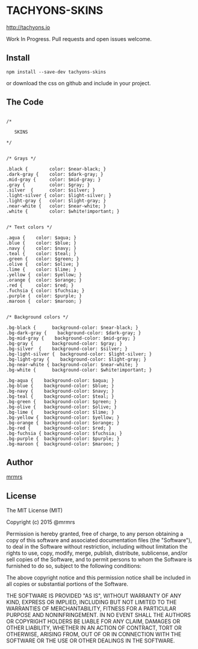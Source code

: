 # TACHYONS-SKINS

http://tachyons.io

Work In Progress. Pull requests and open issues welcome.

## Install
```
npm install --save-dev tachyons-skins
```
or download the css on github and include in your project.

## The Code
```

/*

   SKINS

*/


/* Grays */

.black {        color: $near-black; }
.dark-gray {    color: $dark-gray; }
.mid-gray {     color: $mid-gray; }
.gray {         color: $gray; }
.silver  {      color: $silver; }
.light-silver { color: $light-silver; }
.light-gray {   color: $light-gray; }
.near-white {   color: $near-white; }
.white {        color: $white!important; }


/* Text colors */

.aqua {    color: $aqua; }
.blue {    color: $blue; }
.navy {    color: $navy; }
.teal {    color: $teal; }
.green {   color: $green; }
.olive {   color: $olive; }
.lime {    color: $lime; }
.yellow {  color: $yellow; }
.orange {  color: $orange; }
.red {     color: $red; }
.fuchsia { color: $fuchsia; }
.purple {  color: $purple; }
.maroon {  color: $maroon; }


/* Background colors */

.bg-black {      background-color: $near-black; }
.bg-dark-gray {    background-color: $dark-gray; }
.bg-mid-gray {    background-color: $mid-gray; }
.bg-gray {       background-color: $gray; }
.bg-silver  {    background-color: $silver; }
.bg-light-silver {  background-color: $light-silver; }
.bg-light-gray {    background-color: $light-gray; }
.bg-near-white { background-color: $near-white; }
.bg-white {      background-color: $white!important; }

.bg-aqua {    background-color: $aqua; }
.bg-blue {    background-color: $blue; }
.bg-navy {    background-color: $navy; }
.bg-teal {    background-color: $teal; }
.bg-green {   background-color: $green; }
.bg-olive {   background-color: $olive; }
.bg-lime {    background-color: $lime; }
.bg-yellow {  background-color: $yellow; }
.bg-orange {  background-color: $orange; }
.bg-red {     background-color: $red; }
.bg-fuchsia { background-color: $fuchsia; }
.bg-purple {  background-color: $purple; }
.bg-maroon {  background-color: $maroon; }
```

## Author

[mrmrs](http://mrmrs.io)

## License

The MIT License (MIT)

Copyright (c) 2015 @mrmrs

Permission is hereby granted, free of charge, to any person obtaining a copy
of this software and associated documentation files (the "Software"), to deal
in the Software without restriction, including without limitation the rights
to use, copy, modify, merge, publish, distribute, sublicense, and/or sell
copies of the Software, and to permit persons to whom the Software is
furnished to do so, subject to the following conditions:

The above copyright notice and this permission notice shall be included in
all copies or substantial portions of the Software.

THE SOFTWARE IS PROVIDED "AS IS", WITHOUT WARRANTY OF ANY KIND, EXPRESS OR
IMPLIED, INCLUDING BUT NOT LIMITED TO THE WARRANTIES OF MERCHANTABILITY,
FITNESS FOR A PARTICULAR PURPOSE AND NONINFRINGEMENT. IN NO EVENT SHALL THE
AUTHORS OR COPYRIGHT HOLDERS BE LIABLE FOR ANY CLAIM, DAMAGES OR OTHER
LIABILITY, WHETHER IN AN ACTION OF CONTRACT, TORT OR OTHERWISE, ARISING FROM,
OUT OF OR IN CONNECTION WITH THE SOFTWARE OR THE USE OR OTHER DEALINGS IN
THE SOFTWARE.

